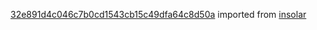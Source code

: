 [32e891d4c046c7b0cd1543cb15c49dfa64c8d50a](https://github.com/insolar/insolar/commit/32e891d4c046c7b0cd1543cb15c49dfa64c8d50a) imported from [insolar](https://github.com/insolar/insolar)
